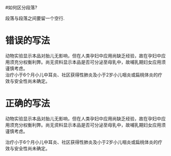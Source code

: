 #如何区分段落?

段落与段落之间要留一个空行.

# 错误的写法

动物实验显示本品对胎儿无影响，但在人类孕妇中应用尚缺乏经验，故在孕妇中应用须充分权衡利弊。尚无资料显示本品是否可分泌至母乳中，故哺乳期妇女应用须谨慎考虑。<br>
治疗小于6个月小儿中耳炎、社区获得性肺炎及小于2岁小儿咽炎或扁桃体炎的疗效与安全性尚未确定。

# 正确的写法

动物实验显示本品对胎儿无影响，但在人类孕妇中应用尚缺乏经验，故在孕妇中应用须充分权衡利弊。尚无资料显示本品是否可分泌至母乳中，故哺乳期妇女应用须谨慎考虑。

治疗小于6个月小儿中耳炎、社区获得性肺炎及小于2岁小儿咽炎或扁桃体炎的疗效与安全性尚未确定。